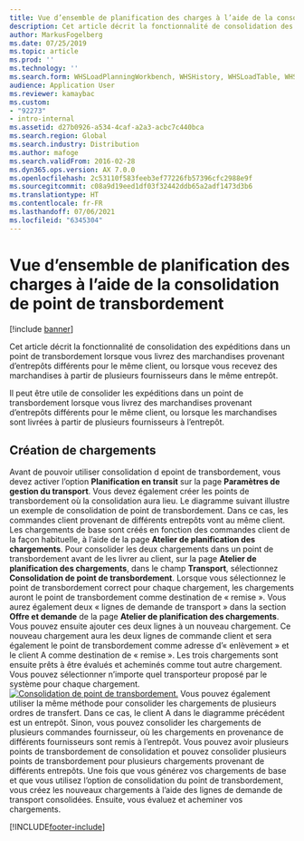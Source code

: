 ```yaml
---
title: Vue d’ensemble de planification des charges à l’aide de la consolidation de point de transbordement
description: Cet article décrit la fonctionnalité de consolidation des expéditions dans un point de transbordement lorsque vous livrez des marchandises provenant d’entrepôts différents pour le même client, ou lorsque vous recevez des marchandises à partir de plusieurs fournisseurs dans le même entrepôt.
author: MarkusFogelberg
ms.date: 07/25/2019
ms.topic: article
ms.prod: ''
ms.technology: ''
ms.search.form: WHSLoadPlanningWorkbench, WHSHistory, WHSLoadTable, WHSLoadPlanningListPage, TMSParameters
audience: Application User
ms.reviewer: kamaybac
ms.custom:
- "92273"
- intro-internal
ms.assetid: d27b0926-a534-4caf-a2a3-acbc7c440bca
ms.search.region: Global
ms.search.industry: Distribution
ms.author: mafoge
ms.search.validFrom: 2016-02-28
ms.dyn365.ops.version: AX 7.0.0
ms.openlocfilehash: 2c53110f583feeb3ef77226fb57396cfc2988e9f
ms.sourcegitcommit: c08a9d19eed1df03f32442ddb65a2adf1473d3b6
ms.translationtype: HT
ms.contentlocale: fr-FR
ms.lasthandoff: 07/06/2021
ms.locfileid: "6345304"
---
```

# <a name="plan-loads-using-hub-consolidation-overview"></a>Vue d’ensemble de planification des charges à l’aide de la consolidation de point de transbordement

[!include [banner](../includes/banner.md)]

Cet article décrit la fonctionnalité de consolidation des expéditions dans un point de transbordement lorsque vous livrez des marchandises provenant d’entrepôts différents pour le même client, ou lorsque vous recevez des marchandises à partir de plusieurs fournisseurs dans le même entrepôt.

Il peut être utile de consolider les expéditions dans un point de transbordement lorsque vous livrez des marchandises provenant d’entrepôts différents pour le même client, ou lorsque les marchandises sont livrées à partir de plusieurs fournisseurs à l’entrepôt.

## <a name="building-loads"></a>Création de chargements
Avant de pouvoir utiliser consolidation d epoint de transbordement, vous devez activer l’option **Planification en transit** sur la page **Paramètres de gestion du transport**. Vous devez également créer les points de transbordement où la consolidation aura lieu. Le diagramme suivant illustre un exemple de consolidation de point de transbordement. Dans ce cas, les commandes client provenant de différents entrepôts vont au même client. Les chargements de base sont créés en fonction des commandes client de la façon habituelle, à l’aide de la page **Atelier de planification des chargements**. Pour consolider les deux chargements dans un point de transbordement avant de les livrer au client, sur la page **Atelier de planification des chargements**, dans le champ **Transport**, sélectionnez **Consolidation de point de transbordement**. Lorsque vous sélectionnez le point de transbordement correct pour chaque chargement, les chargements auront le point de transbordement comme destination de « remise ». Vous aurez également deux « lignes de demande de transport » dans la section **Offre et demande** de la page **Atelier de planification des chargements**. Vous pouvez ensuite ajouter ces deux lignes à un nouveau chargement. Ce nouveau chargement aura les deux lignes de commande client et sera également le point de transbordement comme adresse d’« enlèvement » et le client A comme destination de « remise ». Les trois chargements sont ensuite prêts à être évalués et acheminés comme tout autre chargement. Vous pouvez sélectionner n’importe quel transporteur proposé par le système pour chaque chargement. [![Consolidation de point de transbordement.](./media/hubconsol.jpg)](./media/hubconsol.jpg) Vous pouvez également utiliser la même méthode pour consolider les chargements de plusieurs ordres de transfert. Dans ce cas, le client A dans le diagramme précédent est un entrepôt. Sinon, vous pouvez consolider les chargements de plusieurs commandes fournisseur, où les chargements en provenance de différents fournisseurs sont remis à l’entrepôt. Vous pouvez avoir plusieurs points de transbordement de consolidation et pouvez consolider plusieurs points de transbordement pour plusieurs chargements provenant de différents entrepôts. Une fois que vous générez vos chargements de base et que vous utilisez l’option de consolidation du point de transbordement, vous créez les nouveaux chargements à l’aide des lignes de demande de transport consolidées. Ensuite, vous évaluez et acheminer vos chargements.





[!INCLUDE[footer-include](../../includes/footer-banner.md)]